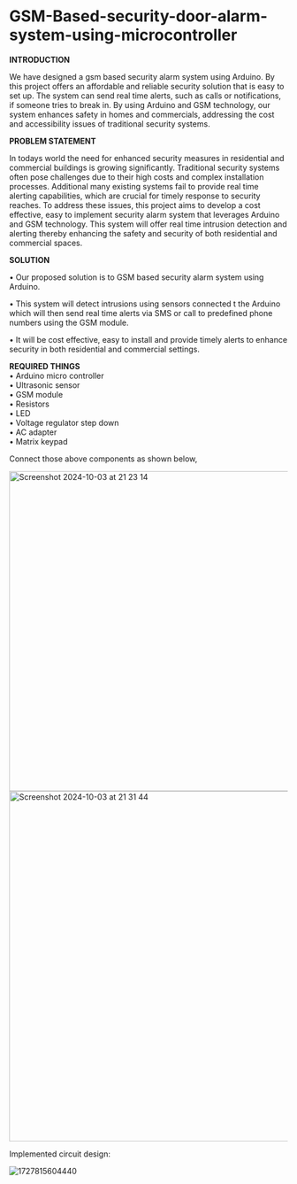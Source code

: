 # GSM-Based-security-door-alarm-system-using-microcontroller

**INTRODUCTION**

We have designed a gsm based security alarm system using Arduino. By this project offers an affordable and reliable security solution that is easy to set up. The system can send real time alerts, such as calls or notifications, if someone tries to break in. By using Arduino and GSM technology, our system enhances safety in homes and commercials, addressing the cost and accessibility issues of traditional security systems.

**PROBLEM STATEMENT**

In todays world the need for enhanced security measures in residential and commercial
buildings is growing significantly. Traditional security systems often pose challenges due to
their high costs and complex installation processes. Additional many existing systems fail to
provide real time alerting capabilities, which are crucial for timely response to security reaches.
To address these issues, this project aims to develop a cost effective, easy to implement security
alarm system that leverages Arduino and GSM technology. This system will offer real time
intrusion detection and alerting thereby enhancing the safety and security of both residential
and commercial spaces.

**SOLUTION**

• Our proposed solution is to GSM based security alarm system using Arduino.

• This system will detect intrusions using sensors connected t the Arduino which will
then send real time alerts via SMS or call to predefined phone numbers using the GSM
module.

• It will be cost effective, easy to install and provide timely alerts to enhance security in
both residential and commercial settings.


**REQUIRED THINGS**<br>
• Arduino micro controller<br>
• Ultrasonic sensor<br>
• GSM module<br>
• Resistors<br>
• LED<br>
• Voltage regulator step down<br>
• AC adapter<br>
• Matrix keypad<br>

Connect those above components as shown below,

<img width="578" alt="Screenshot 2024-10-03 at 21 23 14" src="https://github.com/user-attachments/assets/c3f9a32a-88cc-4faa-a088-0723f9f8ea35">

<img width="633" alt="Screenshot 2024-10-03 at 21 31 44" src="https://github.com/user-attachments/assets/71c8be15-9771-458e-9cbc-939c87f34b7b">

Implemented circuit design:

![1727815604440](https://github.com/user-attachments/assets/6b5f2910-ceed-4f04-b251-f1f47d208efc)



